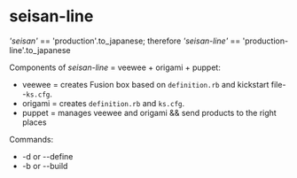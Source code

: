 # seisan-line #
_'seisan'_ == 'production'.to\_japanese; therefore _'seisan-line'_ == 'production-line'.to\_japanese

Components of _seisan-line_ = veewee + origami + puppet:

- veewee = creates Fusion box based on `definition.rb` and kickstart file--`ks.cfg`.
- origami = creates `definition.rb` and `ks.cfg`.
- puppet = manages veewee and origami && send products to the right places

Commands:

- -d or --define
- -b or --build

